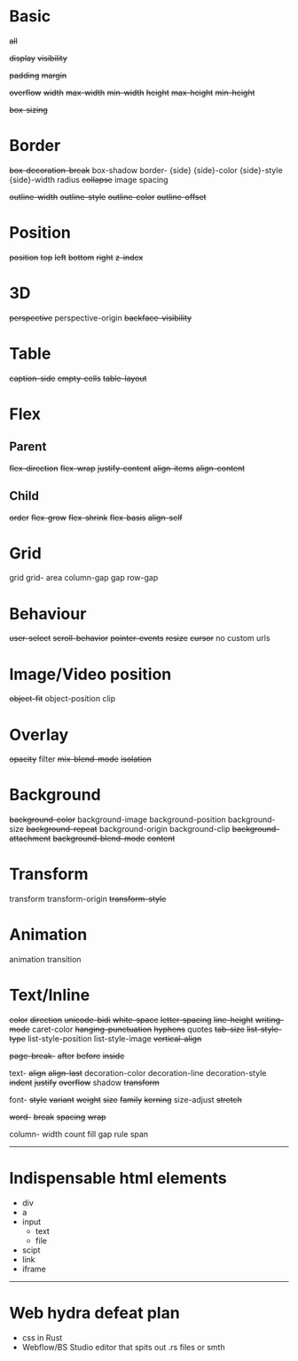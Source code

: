 # Basic
~~all~~

~~display~~
~~visibility~~

~~padding~~
~~margin~~

~~overflow~~
~~width~~
	~~max-width~~
	~~min-width~~
~~height~~
	~~max-height~~
	~~min-height~~

~~box-sizing~~

# Border
~~box-decoration-break~~
box-shadow
border-
	{side}
	{side}-color
	{side}-style
	{side}-width
	radius
	~~collapse~~
	image
	spacing

~~outline-width~~
~~outline-style~~
~~outline-color~~
~~outline-offset~~

# Position
~~position~~
	~~top~~
	~~left~~
	~~bottom~~
	~~right~~
~~z-index~~

# 3D
~~perspective~~
perspective-origin
~~backface-visibility~~

# Table
~~caption-side~~
~~empty-cells~~
~~table-layout~~

# Flex

## Parent
~~flex-direction~~
~~flex-wrap~~
~~justify-content~~
~~align-items~~
~~align-content~~

## Child
~~order~~
~~flex-grow~~
~~flex-shrink~~
~~flex-basis~~
~~align-self~~

# Grid
grid
grid-
	area
	column-gap
	gap
	row-gap

# Behaviour
~~user-select~~
~~scroll-behavior~~
~~pointer-events~~
~~resize~~
~~cursor~~ no custom urls

# Image/Video position
~~object-fit~~
object-position
clip

# Overlay
~~opacity~~
filter
~~mix-blend-mode~~
~~isolation~~

# Background
~~background-color~~
background-image
background-position
background-size
~~background-repeat~~
background-origin
background-clip
~~background-attachment~~
~~background-blend-mode~~
~~content~~

# Transform
transform
transform-origin
~~transform-style~~

# Animation
animation
transition

# Text/Inline
~~color~~
~~direction~~
~~unicode-bidi~~
~~white-space~~
~~letter-spacing~~
~~line-height~~
~~writing-mode~~
caret-color
~~hanging-punctuation~~
~~hyphens~~
quotes
~~tab-size~~
~~list-style-type~~
list-style-position
list-style-image
~~vertical-align~~

~~page-break-~~
	~~after~~
	~~before~~
	~~inside~~

text-
	~~align~~
	~~align-last~~
	decoration-color
	decoration-line
	decoration-style
	~~indent~~
	~~justify~~
	~~overflow~~
	shadow
	~~transform~~

font-
	~~style~~
	~~variant~~
	~~weight~~
	~~size~~
	~~family~~
	~~kerning~~
	size-adjust
	~~stretch~~

~~word-~~
	~~break~~
	~~spacing~~
	~~wrap~~

column-
	width
	count
	fill
	gap
	rule
	span

-----------------------------

# Indispensable html elements
* div
* a
* input
	* text
	* file
* scipt
* link
* iframe

-----------------------------
# Web hydra defeat plan
* css in Rust
* Webflow/BS Studio editor that spits out .rs files or smth
